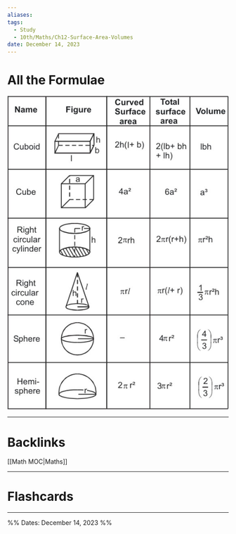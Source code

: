 ```yaml
---
aliases: 
tags:
  - Study
  - 10th/Maths/Ch12-Surface-Area-Volumes
date: December 14, 2023
---
```

# All the Formulae
![Pasted image 20231214211901.png](assets/pasted-image-20231214211901-66095707f4108b84e9d2691f96bcd996.png)


---
# Backlinks
[[Math MOC|Maths]]

---
# Flashcards


---

%%
Dates: December 14, 2023
%%
